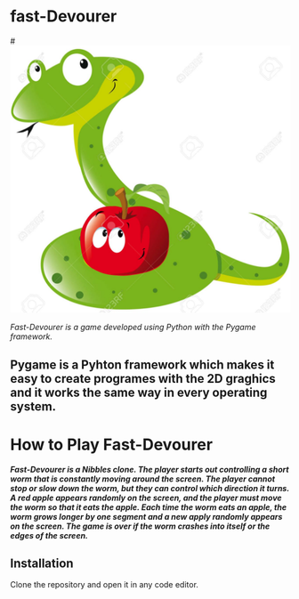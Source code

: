 # fast-Devourer
#![Alt text](happy.jpeg) 

*Fast-Devourer is a game developed using Python with the Pygame framework.*



## **Pygame is a Pyhton framework which makes it easy to create programes with the 2D graghics and it works the same way in every operating system.**

# How to Play Fast-Devourer
***Fast-Devourer is a Nibbles clone. The player starts out controlling a short worm that is constantly 
moving around the screen. The player cannot stop or slow down the worm, but they can control 
which direction it turns. A red apple appears randomly on the screen, and the player must move 
the worm so that it eats the apple. Each time the worm eats an apple, the worm grows longer by 
one segment and a new apply randomly appears on the screen. The game is over if the worm
crashes into itself or the edges of the screen.***

## **Installation**
 Clone the repository and open it in any code editor. 
